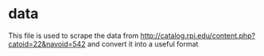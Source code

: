 # data
This file is used to scrape the data from http://catalog.rpi.edu/content.php?catoid=22&navoid=542
and convert it into a useful format
